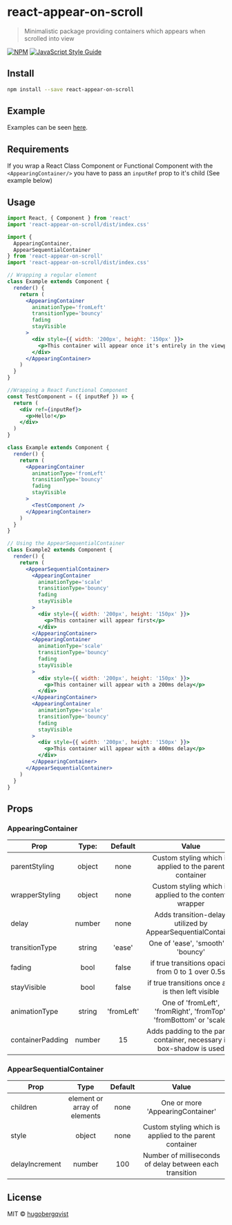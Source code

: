 # react-appear-on-scroll

> Minimalistic package providing containers which appears when scrolled into view

[![NPM](https://img.shields.io/npm/v/react-appear-on-scroll.svg)](https://www.npmjs.com/package/react-appear-on-scroll) [![JavaScript Style Guide](https://img.shields.io/badge/code_style-standard-brightgreen.svg)](https://standardjs.com)

## Install

```bash
npm install --save react-appear-on-scroll
```

## Example

Examples can be seen [here](https://hugobergqvist.github.io/react-appear-on-scroll/).

## Requirements

If you wrap a React Class Component or Functional Component with the `<AppearingContainer/>` you have to pass an `inputRef` prop to it's child (See example below)

## Usage

```jsx
import React, { Component } from 'react'
import 'react-appear-on-scroll/dist/index.css'

import {
  AppearingContainer,
  AppearSequentialContainer
} from 'react-appear-on-scroll'
import 'react-appear-on-scroll/dist/index.css'

// Wrapping a regular element
class Example extends Component {
  render() {
    return (
      <AppearingContainer
        animationType='fromLeft'
        transitionType='bouncy'
        fading
        stayVisible
      >
        <div style={{ width: '200px', height: '150px' }}>
          <p>This container will appear once it's entirely in the viewport</p>
        </div>
      </AppearingContainer>
    )
  }
}

//Wrapping a React Functional Component
const TestComponent = ({ inputRef }) => {
  return (
    <div ref={inputRef}>
      <p>Hello!</p>
    </div>
  )
}

class Example extends Component {
  render() {
    return (
      <AppearingContainer
        animationType='fromLeft'
        transitionType='bouncy'
        fading
        stayVisible
      >
        <TestComponent />
      </AppearingContainer>
    )
  }
}

// Using the AppearSequentialContainer
class Example2 extends Component {
  render() {
    return (
      <AppearSequentialContainer>
        <AppearingContainer
          animationType='scale'
          transitionType='bouncy'
          fading
          stayVisible
        >
          <div style={{ width: '200px', height: '150px' }}>
            <p>This container will appear first</p>
          </div>
        </AppearingContainer>
        <AppearingContainer
          animationType='scale'
          transitionType='bouncy'
          fading
          stayVisible
        >
          <div style={{ width: '200px', height: '150px' }}>
            <p>This container will appear with a 200ms delay</p>
          </div>
        </AppearingContainer>
        <AppearingContainer
          animationType='scale'
          transitionType='bouncy'
          fading
          stayVisible
        >
          <div style={{ width: '200px', height: '150px' }}>
            <p>This container will appear with a 400ms delay</p>
          </div>
        </AppearingContainer>
      </AppearSequentialContainer>
    )
  }
}
```

## Props

### AppearingContainer

| Prop             | Type:  |  Default   |                                 Value                                 |
| ---------------- | :----: | :--------: | :-------------------------------------------------------------------: |
| parentStyling    | object |    none    |        Custom styling which is applied to the parent container        |
| wrapperStyling   | object |    none    |        Custom styling which is applied to the content wrapper         |
| delay            | number |    none    |     Adds transition-delay, utilized by AppearSequentialContainer      |
| transitionType   | string |   'ease'   |                  One of 'ease', 'smooth' or 'bouncy'                  |
| fading           |  bool  |   false    |           if true transitions opacity from 0 to 1 over 0.5s           |
| stayVisible      |  bool  |   false    |           if true transitions once and is then left visible           |
| animationType    | string | 'fromLeft' |  One of 'fromLeft', 'fromRight', 'fromTop', 'fromBottom' or 'scale'   |
| containerPadding | number |     15     | Adds padding to the parent container, necessary if box-shadow is used |

### AppearSequentialContainer

| Prop           |             Type             | Default |                          Value                          |
| -------------- | :--------------------------: | :-----: | :-----------------------------------------------------: |
| children       | element or array of elements |  none   |            One or more 'AppearingContainer'             |
| style          |            object            |  none   | Custom styling which is applied to the parent container |
| delayIncrement |            number            |   100   | Number of milliseconds of delay between each transition |

## License

MIT © [hugobergqvist](https://github.com/hugobergqvist)

